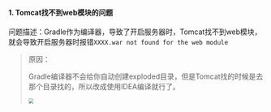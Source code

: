 #### 1. Tomcat找不到web模块的问题

问题描述：Gradle作为编译器，导致了开启服务器时，Tomcat找不到web模块，就会导致开启服务器时报错`XXXX.war not found for the web module `

>原因：
>
>Gradle编译器不会给你自动创建exploded目录，但是Tomcat找的时候是去那个目录找的，所以改成使用IDEA编译就行了。
>
><img src="https://tva1.sinaimg.cn/large/008eGmZEgy1gmqkd2s1gbj31460juaax.jpg" style="zoom:60%">







